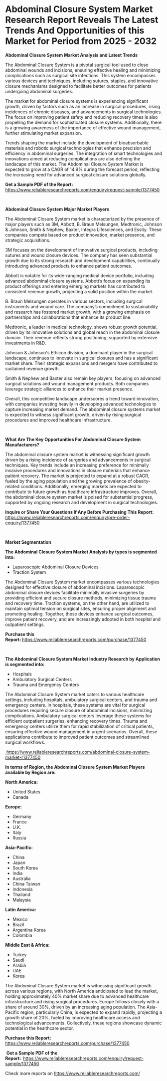<p><h1>Abdominal Closure System Market Research Report Reveals The Latest Trends And Opportunities of this Market for Period from 2025 - 2032</h1></p><p><strong>Abdominal Closure System Market Analysis and Latest Trends</strong></p>
<p><p>The Abdominal Closure System is a pivotal surgical tool used to close abdominal wounds and incisions, ensuring effective healing and minimizing complications such as surgical site infections. This system encompasses various devices and techniques, including sutures, staples, and innovative closure mechanisms designed to facilitate better outcomes for patients undergoing abdominal surgeries.</p><p>The market for abdominal closure systems is experiencing significant growth, driven by factors such as an increase in surgical procedures, rising incidences of chronic diseases, and advancements in surgical technologies. The focus on improving patient safety and reducing recovery times is also propelling the demand for sophisticated closure systems. Additionally, there is a growing awareness of the importance of effective wound management, further stimulating market expansion.</p><p>Trends shaping the market include the development of bioabsorbable materials and robotic surgical technologies that enhance precision and efficiency in abdominal surgeries. The integration of smart technologies and innovations aimed at reducing complications are also defining the landscape of this market. The Abdominal Closure System Market is expected to grow at a CAGR of 14.9% during the forecast period, reflecting the increasing need for advanced surgical closure solutions globally.</p></p>
<p><strong>Get a Sample PDF of the Report:&nbsp;</strong> <a href="https://www.reliableresearchreports.com/enquiry/request-sample/1377450?utm_campaign=3278&utm_medium=2&utm_source=Github&utm_content=ia&utm_term=28032025&utm_id=abdominal-closure-system">https://www.reliableresearchreports.com/enquiry/request-sample/1377450</a></p>
<p>&nbsp;</p>
<p><strong>Abdominal Closure System Major Market Players</strong></p>
<p><p>The Abdominal Closure System market is characterized by the presence of major players such as 3M, Abbott, B. Braun Melsungen, Medtronic, Johnson & Johnson, Smith & Nephew, Baxter, Integra Lifesciences, and Essity. These companies compete based on product innovation, market presence, and strategic acquisitions.</p><p>3M focuses on the development of innovative surgical products, including sutures and wound closure devices. The company has seen substantial growth due to its strong research and development capabilities, continually introducing advanced products to enhance patient outcomes.</p><p>Abbott is notable for its wide-ranging medical device portfolio, including advanced abdominal closure systems. Abbott’s focus on expanding its product offerings and entering emerging markets has contributed to consistent revenue growth, projecting a solid position within the market.</p><p>B. Braun Melsungen operates in various sectors, including surgical instruments and wound care. The company’s commitment to sustainability and research has fostered market growth, with a growing emphasis on partnerships and collaborations that enhance its product line.</p><p>Medtronic, a leader in medical technology, shows robust growth potential, driven by its innovative solutions and global reach in the abdominal closure domain. Their revenue reflects strong positioning, supported by extensive investments in R&D.</p><p>Johnson & Johnson's Ethicon division, a dominant player in the surgical landscape, continues to innovate in surgical closures and has a significant market share. Their strategic expansions and mergers have contributed to sustained revenue growth.</p><p>Smith & Nephew and Baxter also remain key players, focusing on advanced surgical solutions and wound management products. Both companies leverage strategic alliances to enhance their market presence.</p><p>Overall, this competitive landscape underscores a trend toward innovation, with companies investing heavily in developing advanced technologies to capture increasing market demand. The abdominal closure systems market is expected to witness significant growth, driven by rising surgical procedures and improved healthcare infrastructure.</p></p>
<p>&nbsp;</p>
<p><strong>What Are The Key Opportunities For Abdominal Closure System Manufacturers?</strong></p>
<p><p>The abdominal closure system market is witnessing significant growth driven by a rising incidence of surgeries and advancements in surgical techniques. Key trends include an increasing preference for minimally invasive procedures and innovations in closure materials that enhance patient recovery. The market is projected to expand at a robust CAGR, fueled by the aging population and the growing prevalence of obesity-related conditions. Additionally, emerging markets are expected to contribute to future growth as healthcare infrastructure improves. Overall, the abdominal closure system market is poised for substantial progress, supported by ongoing research and development in surgical technologies.</p></p>
<p><strong>Inquire or Share Your Questions If Any Before Purchasing This Report:</strong> <a href="https://www.reliableresearchreports.com/enquiry/pre-order-enquiry/1377450?utm_campaign=3278&utm_medium=2&utm_source=Github&utm_content=ia&utm_term=28032025&utm_id=abdominal-closure-system">https://www.reliableresearchreports.com/enquiry/pre-order-enquiry/1377450</a></p>
<p>&nbsp;</p>
<p><strong>Market Segmentation</strong></p>
<p><strong>The Abdominal Closure System Market Analysis by types is segmented into:</strong></p>
<p><ul><li>Laparoscopic Abdominal Closure Devices</li><li>Traction System</li></ul></p>
<p><p>The Abdominal Closure System market encompasses various technologies designed for effective closure of abdominal incisions. Laparoscopic abdominal closure devices facilitate minimally invasive surgeries by providing efficient and secure closure methods, minimizing tissue trauma and recovery time. Traction systems, on the other hand, are utilized to maintain optimal tension on surgical sites, ensuring proper alignment and promoting healing. Together, these devices enhance surgical outcomes, improve patient recovery, and are increasingly adopted in both hospital and outpatient settings.</p></p>
<p><strong>Purchase this Report:&nbsp;</strong><a href="https://www.reliableresearchreports.com/purchase/1377450?utm_campaign=3278&utm_medium=2&utm_source=Github&utm_content=ia&utm_term=28032025&utm_id=abdominal-closure-system">https://www.reliableresearchreports.com/purchase/1377450</a></p>
<p>&nbsp;</p>
<p><strong>The Abdominal Closure System Market Industry Research by Application is segmented into:</strong></p>
<p><ul><li>Hospitals</li><li>Ambulatory Surgical Centers</li><li>Trauma and Emergency Centers</li></ul></p>
<p><p>The Abdominal Closure System market caters to various healthcare settings, including hospitals, ambulatory surgical centers, and trauma and emergency centers. In hospitals, these systems are vital for surgical procedures requiring secure closure of abdominal incisions, minimizing complications. Ambulatory surgical centers leverage these systems for efficient outpatient surgeries, enhancing recovery times. Trauma and emergency centers utilize them for rapid stabilization of critical patients, ensuring effective wound management in urgent scenarios. Overall, these applications contribute to improved patient outcomes and streamlined surgical workflows.</p></p>
<p><a href="https://www.reliableresearchreports.com/abdominal-closure-system-market-r1377450?utm_campaign=3278&utm_medium=2&utm_source=Github&utm_content=ia&utm_term=28032025&utm_id=abdominal-closure-system">&nbsp;https://www.reliableresearchreports.com/abdominal-closure-system-market-r1377450</a></p>
<p><strong>In terms of Region, the Abdominal Closure System Market Players available by Region are:</strong></p>
<p>
    <p> <strong> North America: </strong>
        <ul>
            <li>United States</li>
            <li>Canada</li>
        </ul>
        </p> 
    <p> <strong> Europe: </strong>
        <ul>
            <li>Germany</li>
            <li>France</li>
            <li>U.K.</li>
            <li>Italy</li>
            <li>Russia</li>
        </ul>
        </p> 
    <p> <strong> Asia-Pacific: </strong>
        <ul>
            <li>China</li>
            <li>Japan</li>
            <li>South Korea</li>
            <li>India</li>
            <li>Australia</li>
            <li>China Taiwan</li>
            <li>Indonesia</li>
            <li>Thailand</li>
            <li>Malaysia</li>
        </ul>
        </p> 
    <p> <strong> Latin America: </strong>
        <ul>
            <li>Mexico</li>
            <li>Brazil</li>
            <li>Argentina Korea</li>
            <li>Colombia</li>
        </ul>
        </p> 
    <p> <strong> Middle East & Africa: </strong>
        <ul>
            <li>Turkey</li>
            <li>Saudi</li>
            <li>Arabia</li>
            <li>UAE</li>
            <li>Korea</li>
        </ul>
    </p>
    </p>
<p><p>The Abdominal Closure System market is witnessing significant growth across various regions, with North America anticipated to lead the market, holding approximately 40% market share due to advanced healthcare infrastructure and rising surgical procedures. Europe follows closely with a share of around 30%, driven by an increasing aging population. The Asia-Pacific region, particularly China, is expected to expand rapidly, projecting a growth share of 20%, fueled by improving healthcare access and technological advancements. Collectively, these regions showcase dynamic potential in the healthcare sector.</p></p>
<p><strong>Purchase this Report: </strong><a href="https://www.reliableresearchreports.com/purchase/1377450?utm_campaign=3278&utm_medium=2&utm_source=Github&utm_content=ia&utm_term=28032025&utm_id=abdominal-closure-system">https://www.reliableresearchreports.com/purchase/1377450</a></p>
<p>&nbsp;<strong>Get a Sample PDF of the Report:&nbsp;&nbsp;</strong><a href="https://www.reliableresearchreports.com/enquiry/request-sample/1377450?utm_campaign=3278&utm_medium=2&utm_source=Github&utm_content=ia&utm_term=28032025&utm_id=abdominal-closure-system">https://www.reliableresearchreports.com/enquiry/request-sample/1377450</a></p>
<p><strong></strong></p>
<p>Check more reports on <a href="https://www.reliableresearchreports.com/?utm_campaign=3278&utm_medium=2&utm_source=Github&utm_content=ia&utm_term=28032025&utm_id=abdominal-closure-system">https://www.reliableresearchreports.com/</a></p>